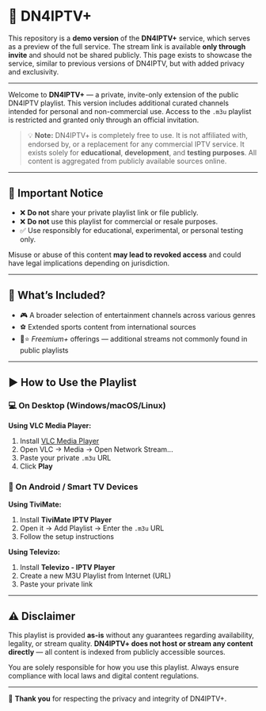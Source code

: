 # 🔐 **DN4IPTV+**

This repository is a **demo version** of the **DN4IPTV+** service, which serves as a preview of the full service. The stream link is available **only through invite** and should not be shared publicly. This page exists to showcase the service, similar to previous versions of DN4IPTV, but with added privacy and exclusivity.

---

Welcome to **DN4IPTV+** — a private, invite-only extension of the public DN4IPTV playlist. This version includes additional curated channels intended for personal and non-commercial use. Access to the `.m3u` playlist is restricted and granted only through an official invitation.

> 💡 **Note:** DN4IPTV+ is completely free to use. It is not affiliated with, endorsed by, or a replacement for any commercial IPTV service. It exists solely for **educational**, **development**, and **testing purposes**. All content is aggregated from publicly available sources online.

---

## 🚫 Important Notice

- ❌ **Do not** share your private playlist link or file publicly.  
- ❌ **Do not** use this playlist for commercial or resale purposes.  
- ✅ Use responsibly for educational, experimental, or personal testing only.  

Misuse or abuse of this content **may lead to revoked access** and could have legal implications depending on jurisdiction.

---

## 📂 What’s Included?

- 🎮 A broader selection of entertainment channels across various genres  
- ⚽ Extended sports content from international sources  
- 📡⭐ *Freemium+* offerings — additional streams not commonly found in public playlists  

---

## ▶️ How to Use the Playlist

### 💻 On Desktop (Windows/macOS/Linux)

**Using VLC Media Player:**

1. Install [VLC Media Player](https://www.videolan.org/vlc/)  
2. Open VLC → Media → Open Network Stream...  
3. Paste your private `.m3u` URL  
4. Click **Play**

### 📱 On Android / Smart TV Devices

**Using TiviMate:**

1. Install **TiviMate IPTV Player**  
2. Open it → Add Playlist → Enter the `.m3u` URL  
3. Follow the setup instructions

**Using Televizo:**

1. Install **Televizo - IPTV Player**  
2. Create a new M3U Playlist from Internet (URL)  
3. Paste your private link

---

## ⚠️ Disclaimer

This playlist is provided **as-is** without any guarantees regarding availability, legality, or stream quality. **DN4IPTV+ does not host or stream any content directly** — all content is indexed from publicly accessible sources.

You are solely responsible for how you use this playlist. Always ensure compliance with local laws and digital content regulations.

---

🙏 **Thank you** for respecting the privacy and integrity of DN4IPTV+.

